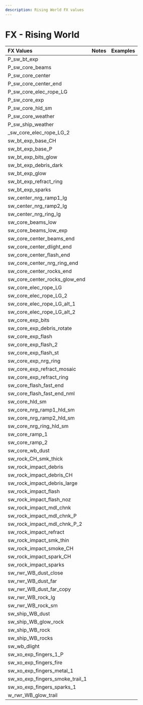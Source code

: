 ```yaml
---
description: Rising World FX values
---
```


# FX - Rising World

| FX Values | Notes | Examples |
| :--- | :--- | :--- |
| P\_sw\_bt\_exp |  |  |
| P\_sw\_core\_beams |  |  |
| P\_sw\_core\_center |  |  |
| P\_sw\_core\_center\_end |  |  |
| P\_sw\_core\_elec\_rope\_LG |  |  |
| P\_sw\_core\_exp |  |  |
| P\_sw\_core\_hld\_sm |  |  |
| P\_sw\_core\_weather |  |  |
| P\_sw\_ship\_weather |  |  |
| \_sw\_core\_elec\_rope\_LG\_2 |  |  |
| sw\_bt\_exp\_base\_CH |  |  |
| sw\_bt\_exp\_base\_P |  |  |
| sw\_bt\_exp\_bits\_glow |  |  |
| sw\_bt\_exp\_debris\_dark |  |  |
| sw\_bt\_exp\_glow |  |  |
| sw\_bt\_exp\_refract\_ring |  |  |
| sw\_bt\_exp\_sparks |  |  |
| sw\_center\_nrg\_ramp1\_lg |  |  |
| sw\_center\_nrg\_ramp2\_lg |  |  |
| sw\_center\_nrg\_ring\_lg |  |  |
| sw\_core\_beams\_low |  |  |
| sw\_core\_beams\_low\_exp |  |  |
| sw\_core\_center\_beams\_end |  |  |
| sw\_core\_center\_dlight\_end |  |  |
| sw\_core\_center\_flash\_end |  |  |
| sw\_core\_center\_nrg\_ring\_end |  |  |
| sw\_core\_center\_rocks\_end |  |  |
| sw\_core\_center\_rocks\_glow\_end |  |  |
| sw\_core\_elec\_rope\_LG |  |  |
| sw\_core\_elec\_rope\_LG\_2 |  |  |
| sw\_core\_elec\_rope\_LG\_alt\_1 |  |  |
| sw\_core\_elec\_rope\_LG\_alt\_2 |  |  |
| sw\_core\_exp\_bits |  |  |
| sw\_core\_exp\_debris\_rotate |  |  |
| sw\_core\_exp\_flash |  |  |
| sw\_core\_exp\_flash\_2 |  |  |
| sw\_core\_exp\_flash\_st |  |  |
| sw\_core\_exp\_nrg\_ring |  |  |
| sw\_core\_exp\_refract\_mosaic |  |  |
| sw\_core\_exp\_refract\_ring |  |  |
| sw\_core\_flash\_fast\_end |  |  |
| sw\_core\_flash\_fast\_end\_nml |  |  |
| sw\_core\_hld\_sm |  |  |
| sw\_core\_nrg\_ramp1\_hld\_sm |  |  |
| sw\_core\_nrg\_ramp2\_hld\_sm |  |  |
| sw\_core\_nrg\_ring\_hld\_sm |  |  |
| sw\_core\_ramp\_1 |  |  |
| sw\_core\_ramp\_2 |  |  |
| sw\_core\_wb\_dust |  |  |
| sw\_rock\_CH\_smk\_thick |  |  |
| sw\_rock\_impact\_debris |  |  |
| sw\_rock\_impact\_debris\_CH |  |  |
| sw\_rock\_impact\_debris\_large |  |  |
| sw\_rock\_impact\_flash |  |  |
| sw\_rock\_impact\_flash\_noz |  |  |
| sw\_rock\_impact\_mdl\_chnk |  |  |
| sw\_rock\_impact\_mdl\_chnk\_P |  |  |
| sw\_rock\_impact\_mdl\_chnk\_P\_2 |  |  |
| sw\_rock\_impact\_refract |  |  |
| sw\_rock\_impact\_smk\_thin |  |  |
| sw\_rock\_impact\_smoke\_CH |  |  |
| sw\_rock\_impact\_spark\_CH |  |  |
| sw\_rock\_impact\_sparks |  |  |
| sw\_rwr\_WB\_dust\_close |  |  |
| sw\_rwr\_WB\_dust\_far |  |  |
| sw\_rwr\_WB\_dust\_far\_copy |  |  |
| sw\_rwr\_WB\_rock\_lg |  |  |
| sw\_rwr\_WB\_rock\_sm |  |  |
| sw\_ship\_WB\_dust |  |  |
| sw\_ship\_WB\_glow\_rock |  |  |
| sw\_ship\_WB\_rock |  |  |
| sw\_ship\_WB\_rocks |  |  |
| sw\_wb\_dlight |  |  |
| sw\_xo\_exp\_fingers\_1\_P |  |  |
| sw\_xo\_exp\_fingers\_fire |  |  |
| sw\_xo\_exp\_fingers\_metal\_1 |  |  |
| sw\_xo\_exp\_fingers\_smoke\_trail\_1 |  |  |
| sw\_xo\_exp\_fingers\_sparks\_1 |  |  |
| w\_rwr\_WB\_glow\_trail |  |  |

